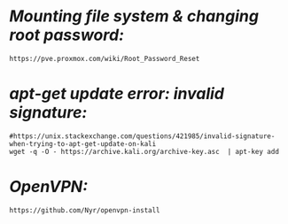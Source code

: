 # *Mounting file system & changing root password:*
    https://pve.proxmox.com/wiki/Root_Password_Reset

# *apt-get update error: invalid signature:*
    #https://unix.stackexchange.com/questions/421985/invalid-signature-when-trying-to-apt-get-update-on-kali
    wget -q -O - https://archive.kali.org/archive-key.asc  | apt-key add

# *OpenVPN:*
    https://github.com/Nyr/openvpn-install

